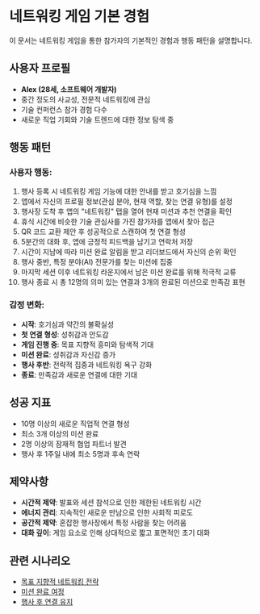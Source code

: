 # 네트워킹 게임 기본 경험

이 문서는 네트워킹 게임을 통한 참가자의 기본적인 경험과 행동 패턴을 설명합니다.

## 사용자 프로필

- **Alex (28세, 소프트웨어 개발자)**
- 중간 정도의 사교성, 전문적 네트워킹에 관심
- 기술 컨퍼런스 참가 경험 다수
- 새로운 직업 기회와 기술 트렌드에 대한 정보 탐색 중

## 행동 패턴

### 사용자 행동:

1. 행사 등록 시 네트워킹 게임 기능에 대한 안내를 받고 호기심을 느낌
2. 앱에서 자신의 프로필 정보(관심 분야, 현재 역할, 찾는 연결 유형)를 설정
3. 행사장 도착 후 앱의 "네트워킹" 탭을 열어 현재 미션과 추천 연결을 확인
4. 휴식 시간에 비슷한 기술 관심사를 가진 참가자를 앱에서 찾아 접근
5. QR 코드 교환 제안 후 성공적으로 스캔하여 첫 연결 형성
6. 5분간의 대화 후, 앱에 긍정적 피드백을 남기고 연락처 저장
7. 시간이 지남에 따라 미션 완료 알림을 받고 리더보드에서 자신의 순위 확인
8. 행사 중반, 특정 분야(AI) 전문가를 찾는 미션에 집중
9. 마지막 세션 이후 네트워킹 라운지에서 남은 미션 완료를 위해 적극적 교류
10. 행사 종료 시 총 12명의 의미 있는 연결과 3개의 완료된 미션으로 만족감 표현

### 감정 변화:

- **시작**: 호기심과 약간의 불확실성
- **첫 연결 형성**: 성취감과 안도감
- **게임 진행 중**: 목표 지향적 흥미와 탐색적 기대
- **미션 완료**: 성취감과 자신감 증가
- **행사 후반**: 전략적 집중과 네트워킹 욕구 강화
- **종료**: 만족감과 새로운 연결에 대한 기대

## 성공 지표

- 10명 이상의 새로운 직업적 연결 형성
- 최소 3개 이상의 미션 완료
- 2명 이상의 잠재적 협업 파트너 발견
- 행사 후 1주일 내에 최소 5명과 후속 연락

## 제약사항

- **시간적 제약**: 발표와 세션 참석으로 인한 제한된 네트워킹 시간
- **에너지 관리**: 지속적인 새로운 만남으로 인한 사회적 피로도
- **공간적 제약**: 혼잡한 행사장에서 특정 사람을 찾는 어려움
- **대화 깊이**: 게임 요소로 인해 상대적으로 짧고 표면적인 초기 대화

## 관련 시나리오

- [목표 지향적 네트워킹 전략](./strategic-networking.md)
- [미션 완료 여정](./mission-completion.md)
- [행사 후 연결 유지](./post-event-connection.md)
